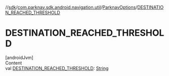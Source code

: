 //[sdk](../../../index.md)/[com.parknav.sdk.android.navigation.util](../index.md)/[ParknavOptions](index.md)/[DESTINATION_REACHED_THRESHOLD](-d-e-s-t-i-n-a-t-i-o-n_-r-e-a-c-h-e-d_-t-h-r-e-s-h-o-l-d.md)



# DESTINATION_REACHED_THRESHOLD  
[androidJvm]  
Content  
val [DESTINATION_REACHED_THRESHOLD](-d-e-s-t-i-n-a-t-i-o-n_-r-e-a-c-h-e-d_-t-h-r-e-s-h-o-l-d.md): [String](https://developer.android.com/reference/kotlin/java/lang/String.html)  



